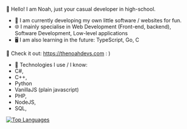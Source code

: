 👋 Hello! I am Noah, just your casual developer in high-school.

- 🔨 I am currently developing my own little software / websites for fun. 
- 🌐 I mainly specialise in Web Development (Front-end, backend), Software Development, Low-level applications
- 🖥️ I am also learning in the future: TypeScript, Go, C

🫵 Check it out: https://thenoahdevs.com : )

- 💞️ Technologies I use / I know:
- C#,
- C++,
- Python
- VanillaJS (plain javascript)
- PHP,
- NodeJS,
- SQL,

[![Top Languages](https://github-readme-stats.vercel.app/api/top-langs?username=thanknoah&hide=html,scss,stylus,blade,jupyter%20notebook,python,css,shell,batchfile,dockerfile,typescript&theme=algolia&show_icons=true)](https://github.com/thanknoah)

<!---
stop reading ok lol
--->
